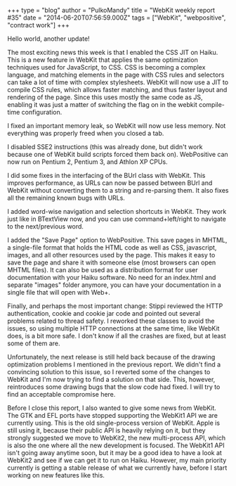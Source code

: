 +++
type = "blog"
author = "PulkoMandy"
title = "WebKit weekly report #35"
date = "2014-06-20T07:56:59.000Z"
tags = ["WebKit", "webpositive", "contract work"]
+++

Hello world, another update!

The most exciting news this week is that I enabled the CSS JIT on Haiku. This is a new feature in WebKit that applies the same optimization techniques used for JavaScript, to CSS. CSS is becoming a complex language, and matching elements in the page with CSS rules and selectors can take a lot of time with complex stylesheets. WebKit will now use a JIT to compile CSS rules, which allows faster matching, and thus faster layout and rendering of the page. Since this uses mostly the same code as JS, enabling it was just a matter of switching the flag on in the webkit compile-time configuration.
<!--more-->
I fixed an important memory leak, so WebKit will now use less memory. Not everything was properly freed when you closed a tab.

I disabled SSE2 instructions (this was already done, but didn't work because one of WebKit build scripts forced them back on). WebPositive can now run on Pentium 2, Pentium 3, and Athlon XP CPUs.

I did some fixes in the interfacing of the BUrl class with WebKit. This improves performance, as URLs can now be passed between BUrl and WebKit without converting them to a string and re-parsing them. It also fixes all the remaining known bugs with URLs.

I added word-wise navigation and selection shortcuts in WebKit. They work just like in BTextView now, and you can use command+left/right to navigate to the next/previous word.

I added the "Save Page" option to WebPositive. This save pages in MHTML, a single-file format that holds the HTML code as well as CSS, javascript, images, and all other resources used by the page. This makes it easy to save the page and share it with someone else (most browsers can open MHTML files). It can also be used as a distribution format for user documentation with your Haiku software. No need for an index.html and separate "images" folder anymore, you can have your documentation in a single file that will open with Web+.

Finally, and perhaps the most important change: Stippi reviewed the HTTP authentication, cookie and cookie jar code and pointed out several problems related to thread safety. I reworked these classes to avoid the issues, so using multiple HTTP connections at the same time, like WebKit does, is a bit more safe. I don't know if all the crashes are fixed, but at least some of them are.

Unfortunately, the next release is still held back because of the drawing optimization problems I mentioned in the previous report. We didn't find a convincing solution to this issue, so I reverted some of the changes to WebKit and I'm now trying to find a solution on that side. This, however, reintroduces some drawing bugs that the slow code had fixed. I will try to find an acceptable compromise here.

Before I close this report, I also wanted to give some news from WebKit. The GTK and EFL ports have stopped supporting the WebKit1 API we are currently using. This is the old single-process version of WebKit. Apple is still using it, because their public API is heavily relying on it, but they strongly suggested we move to WebKit2, the new multi-process API, which is also the one where all the new development is focused. The WebKit1 API isn't going away anytime soon, but it may be a good idea to have a look at WebKit2 and see if we can get it to run on Haiku. However, my main priority currently is getting a stable release of what we currently have, before I start working on new features like this.